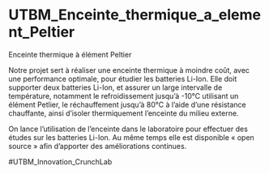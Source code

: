 # UTBM_Enceinte_thermique_a_element_Peltier
Enceinte thermique à élément Peltier

  Notre projet sert à réaliser une enceinte thermique à moindre coût, avec une performance optimale, pour étudier les batteries Li-Ion.
Elle doit supporter deux batteries Li-Ion, et assurer un large intervalle de température, notamment le refroidissement jusqu’à -10°C utilisant un élément Petlier, le réchauffement jusqu’à 80°C à l’aide d’une résistance chauffante, ainsi d’isoler thermiquement l’enceinte du milieu externe. 

  On lance l’utilisation de l’enceinte dans le laboratoire pour effectuer des études sur les batteries Li-Ion. Au même temps elle est disponible « open source » afin d’apporter des améliorations continues. 

#UTBM_Innovation_CrunchLab
